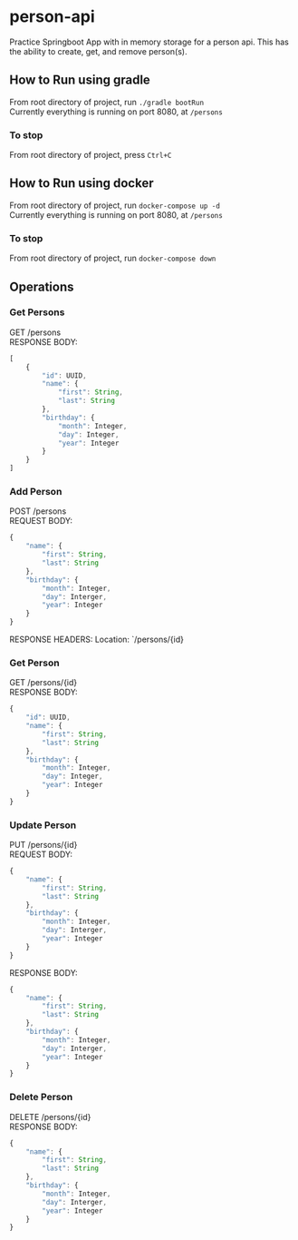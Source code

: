 # person-api

Practice Springboot App with in memory storage for a person api. This has the ability to create, get, and remove person(s).

## How to Run using gradle
From root directory of project, run `./gradle bootRun` <br />
Currently everything is running on port 8080, at `/persons`

### To stop
From root directory of project, press `Ctrl+C`

## How to Run using docker
From root directory of project, run `docker-compose up -d` <br />
Currently everything is running on port 8080, at `/persons`

### To stop
From root directory of project, run `docker-compose down`

## Operations
### Get Persons
GET /persons <br />
RESPONSE BODY:
```javascript
[
    {
        "id": UUID,
        "name": {
            "first": String,
            "last": String
        },
        "birthday": {
            "month": Integer,
            "day": Integer,
            "year": Integer
        }
    }
]
```

### Add Person
POST /persons <br />
REQUEST BODY: 
```javascript 
{ 
	"name": { 
		"first": String, 
		"last": String 
	}, 
	"birthday": { 
		"month": Integer,
		"day": Interger, 
		"year": Integer 
	}
}
```
RESPONSE HEADERS:
Location: `/persons/{id}

### Get Person
GET /persons/{id} <br />
RESPONSE BODY:
```javascript
{
	"id": UUID,
	"name": {
		"first": String,
		"last": String
	},
	"birthday": {
		"month": Integer,
		"day": Integer,
		"year": Integer
	}
}
```

### Update Person
PUT /persons/{id} <br />
REQUEST BODY: 
```javascript 
{ 
	"name": { 
		"first": String, 
		"last": String 
	}, 
	"birthday": { 
		"month": Integer,
		"day": Interger, 
		"year": Integer 
	}
}
```
RESPONSE BODY:
```javascript 
{ 
	"name": { 
		"first": String, 
		"last": String 
	}, 
	"birthday": { 
		"month": Integer,
		"day": Interger, 
		"year": Integer 
	}
}
```

### Delete Person
DELETE /persons/{id} <br />
RESPONSE BODY:
```javascript 
{ 
	"name": { 
		"first": String, 
		"last": String 
	}, 
	"birthday": { 
		"month": Integer,
		"day": Interger, 
		"year": Integer 
	}
}
```
